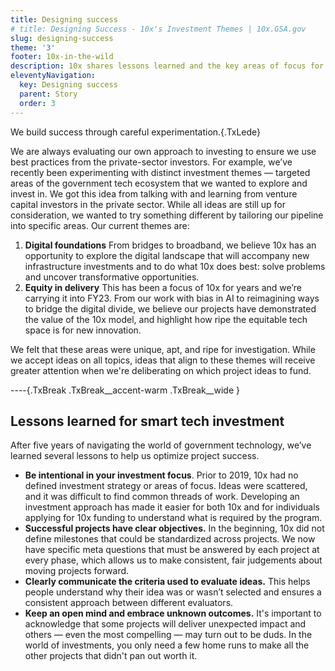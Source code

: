 ```yaml
---
title: Designing success
# title: Designing Success - 10x's Investment Themes | 10x.GSA.gov
slug: designing-success
theme: '3'
footer: 10x-in-the-wild
description: 10x shares lessons learned and the key areas of focus for its fiscal year 22 tech investments. Find out what FY23 looks like for us.
eleventyNavigation:
  key: Designing success
  parent: Story
  order: 3
---
```


We build success through careful experimentation.{.TxLede}

We are always evaluating our own approach to investing to ensure we use best practices from the private-sector investors.  For example, we’ve recently been experimenting with distinct investment themes — targeted areas of the government tech ecosystem that we wanted to explore and invest in. We got this idea from talking with and learning from venture capital investors in the private sector. While all ideas are still up for consideration, we wanted to try something different by tailoring our pipeline into specific areas. Our current themes are:  

1. **Digital foundations**
    From bridges to broadband, we believe 10x has an opportunity to explore the digital landscape that will accompany new infrastructure investments and to do what 10x does best: solve problems and uncover transformative opportunities.
1. **Equity in delivery**
    This has been a focus of 10x for years and we’re carrying it into FY23. From our work with bias in AI to reimagining ways to bridge the digital divide, we believe our projects have demonstrated the value of the 10x model, and highlight how ripe the equitable tech space is for new innovation.

  
We felt that these areas were unique, apt, and ripe for investigation. While we accept ideas on all topics, ideas that align to these themes will receive greater attention when we're deliberating on which project ideas to fund.

----{.TxBreak .TxBreak__accent-warm .TxBreak__wide }

## Lessons learned for smart tech investment
After five years of navigating the world of government technology, we’ve learned several lessons to help us optimize project success.

- **Be intentional in your investment focus**. Prior to 2019, 10x had no defined investment strategy or areas of focus. Ideas were scattered, and it was difficult to find common threads of work. Developing an investment approach has made it easier for both 10x and for individuals applying for 10x funding to understand what is required by the program.
- **Successful projects have clear objectives.** In the beginning, 10x did not define milestones that could be standardized across projects. We now have specific meta questions that must be answered by each project at every phase, which allows us to make consistent, fair judgements about moving projects forward.
- **Clearly communicate the criteria used to evaluate ideas.** This helps people understand why their idea was or wasn’t selected and ensures a consistent approach between different evaluators.
- **Keep an open mind and embrace unknown outcomes.** It's important to acknowledge that some projects will deliver unexpected impact and others — even the most compelling — may turn out to be duds. In the world of investments, you only need a few home runs to make all the other projects that didn't pan out worth it.

